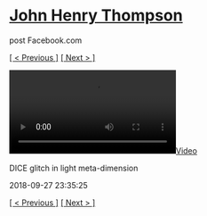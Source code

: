 # [John Henry Thompson](../README.md)
post Facebook.com

[[ < Previous ]](2018-09-27-2.md) [[ Next > ]](2018-09-27-4.md)

[![](../media/2018-09-27/DICE-glitch-in-light-meta-dimension.mp4)](../README.md)

DICE glitch in light meta-dimension

2018-09-27 23:35:25

[[ < Previous ]](2018-09-27-2.md) [[ Next > ]](2018-09-27-4.md)